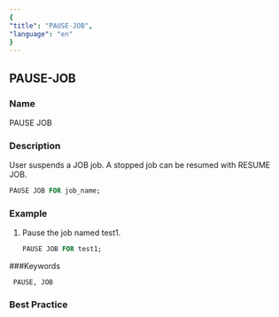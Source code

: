 ```yaml
---
{
"title": "PAUSE-JOB",
"language": "en"
}
---
```


<!--
Licensed to the Apache Software Foundation (ASF) under one
or more contributor license agreements.  See the NOTICE file
distributed with this work for additional information
regarding copyright ownership.  The ASF licenses this file
to you under the Apache License, Version 2.0 (the
"License"); you may not use this file except in compliance
with the License.  You may obtain a copy of the License at

  http://www.apache.org/licenses/LICENSE-2.0

Unless required by applicable law or agreed to in writing,
software distributed under the License is distributed on an
"AS IS" BASIS, WITHOUT WARRANTIES OR CONDITIONS OF ANY
KIND, either express or implied.  See the License for the
specific language governing permissions and limitations
under the License.
-->

## PAUSE-JOB

### Name

PAUSE JOB

### Description

User suspends a JOB job. A stopped job can be resumed with RESUME JOB.

```sql
PAUSE JOB FOR job_name;
```

### Example

1. Pause the job named test1.

    ```sql
    PAUSE JOB FOR test1;
    ```

###Keywords

     PAUSE, JOB

### Best Practice
